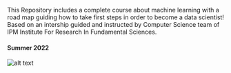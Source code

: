 
This Repository includes a complete course about machine learning with a road map guiding how to take first steps in order to become a data scientist!
Based on an intership guided and instructed by Computer Science team of IPM Institute For Research In Fundamental Sciences.

#### Summer 2022

![alt text](https://github.com/[precioux]/[Machine-Learning-Course]/blob/[master]/Roadmap.png?raw=true)
